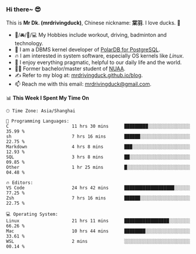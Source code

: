 ### Hi there~ 😎

This is **Mr Dk. (mrdrivingduck)**, Chinese nickname: **棠羽**. I love ducks. 🦆

- 💪/🚘/🏸/💻 My Hobbies include workout, driving, badminton and technology.
- 🍊 I am a DBMS kernel developer of [PolarDB for PostgreSQL](https://github.com/ApsaraDB/PolarDB-for-PostgreSQL).
- 🔥 I am interested in system software, especially OS kernels like *Linux*.
- 🔧 I enjoy everything pragmatic, helpful to our daily life and the world.
- 👨‍🎓 Former bachelor/master student of [NUAA](https://en.wikipedia.org/wiki/Nanjing_University_of_Aeronautics_and_Astronautics).
- ✍ Refer to my blog at: [mrdrivingduck.github.io/blog](https://mrdrivingduck.github.io/blog/).
- 📫 Reach me with this email: [mrdrivingduck@gmail.com](mailto:mrdrivingduck@gmail.com).

<!--START_SECTION:waka-->
📊 **This Week I Spent My Time On** 

```text
🕑︎ Time Zone: Asia/Shanghai

💬 Programming Languages: 
C                        11 hrs 30 mins      █████████░░░░░░░░░░░░░░░░   35.99 % 
sh                       7 hrs 16 mins       ██████░░░░░░░░░░░░░░░░░░░   22.75 % 
Markdown                 4 hrs 8 mins        ███░░░░░░░░░░░░░░░░░░░░░░   12.93 % 
SQL                      3 hrs 8 mins        ██░░░░░░░░░░░░░░░░░░░░░░░   09.85 % 
Other                    1 hr 25 mins        █░░░░░░░░░░░░░░░░░░░░░░░░   04.48 % 

🔥 Editors: 
VS Code                  24 hrs 42 mins      ███████████████████░░░░░░   77.25 % 
Zsh                      7 hrs 16 mins       ██████░░░░░░░░░░░░░░░░░░░   22.75 % 

💻 Operating System: 
Linux                    21 hrs 11 mins      █████████████████░░░░░░░░   66.26 % 
Mac                      10 hrs 44 mins      ████████░░░░░░░░░░░░░░░░░   33.61 % 
WSL                      2 mins              ░░░░░░░░░░░░░░░░░░░░░░░░░   00.14 % 
```


<!--END_SECTION:waka-->

<!-- ![Mr Dk.'s GitHub Stats](https://github-readme-stats.vercel.app/api?username=mrdrivingduck&count_private&show_icons=true&theme=buefy) -->

<!-- ![Most Used Languages](https://github-readme-stats.vercel.app/api/top-langs/?username=mrdrivingduck&exclude_repo=mips32-CPU,snort-tcp-socket&theme=buefy&layout=compact&langs_count=10) -->


<!--
**mrdrivingduck/mrdrivingduck** is a ✨ _special_ ✨ repository because its `README.md` (this file) appears on your GitHub profile.

Here are some ideas to get you started:

- 🔭 I’m currently working on ...
- 🌱 I’m currently learning ...
- 👯 I’m looking to collaborate on ...
- 🤔 I’m looking for help with ...
- 💬 Ask me about ...
- 📫 How to reach me: ...
- 😄 Pronouns: ...
- ⚡ Fun fact: ...
-->
